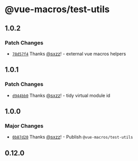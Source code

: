 # @vue-macros/test-utils

## 1.0.2

### Patch Changes

- [`78d57f4`](https://github.com/sxzz/unplugin-vue-macros/commit/78d57f46348a43cc747b6aa17d8a4344455e8a1f) Thanks [@sxzz](https://github.com/sxzz)! - external vue macros helpers

## 1.0.1

### Patch Changes

- [`d944bb0`](https://github.com/sxzz/unplugin-vue-macros/commit/d944bb0e57bbf3a742f72a4776d582f52410a71f) Thanks [@sxzz](https://github.com/sxzz)! - tidy virtual module id

## 1.0.0

### Major Changes

- [`0b87d20`](https://github.com/sxzz/unplugin-vue-macros/commit/0b87d20f2581286421ad36fc5bc0768b0a2a44d0) Thanks [@sxzz](https://github.com/sxzz)! - Publish `@vue-macros/test-utils`

## 0.12.0
